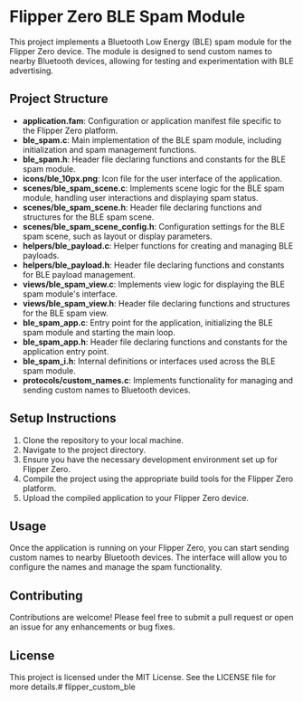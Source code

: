 # Flipper Zero BLE Spam Module

This project implements a Bluetooth Low Energy (BLE) spam module for the Flipper Zero device. The module is designed to send custom names to nearby Bluetooth devices, allowing for testing and experimentation with BLE advertising.

## Project Structure

- **application.fam**: Configuration or application manifest file specific to the Flipper Zero platform.
- **ble_spam.c**: Main implementation of the BLE spam module, including initialization and spam management functions.
- **ble_spam.h**: Header file declaring functions and constants for the BLE spam module.
- **icons/ble_10px.png**: Icon file for the user interface of the application.
- **scenes/ble_spam_scene.c**: Implements scene logic for the BLE spam module, handling user interactions and displaying spam status.
- **scenes/ble_spam_scene.h**: Header file declaring functions and structures for the BLE spam scene.
- **scenes/ble_spam_scene_config.h**: Configuration settings for the BLE spam scene, such as layout or display parameters.
- **helpers/ble_payload.c**: Helper functions for creating and managing BLE payloads.
- **helpers/ble_payload.h**: Header file declaring functions and constants for BLE payload management.
- **views/ble_spam_view.c**: Implements view logic for displaying the BLE spam module's interface.
- **views/ble_spam_view.h**: Header file declaring functions and structures for the BLE spam view.
- **ble_spam_app.c**: Entry point for the application, initializing the BLE spam module and starting the main loop.
- **ble_spam_app.h**: Header file declaring functions and constants for the application entry point.
- **ble_spam_i.h**: Internal definitions or interfaces used across the BLE spam module.
- **protocols/custom_names.c**: Implements functionality for managing and sending custom names to Bluetooth devices.

## Setup Instructions

1. Clone the repository to your local machine.
2. Navigate to the project directory.
3. Ensure you have the necessary development environment set up for Flipper Zero.
4. Compile the project using the appropriate build tools for the Flipper Zero platform.
5. Upload the compiled application to your Flipper Zero device.

## Usage

Once the application is running on your Flipper Zero, you can start sending custom names to nearby Bluetooth devices. The interface will allow you to configure the names and manage the spam functionality.

## Contributing

Contributions are welcome! Please feel free to submit a pull request or open an issue for any enhancements or bug fixes.

## License

This project is licensed under the MIT License. See the LICENSE file for more details.# flipper_custom_ble
